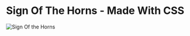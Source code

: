# Sign Of The Horns - Made With CSS

![Sign Of the Horns](https://raw.githubusercontent.com/tiagoporto/sign-of-the-horns-css/master/src/images/touch/chrome-touch-icon-192x192.png)
